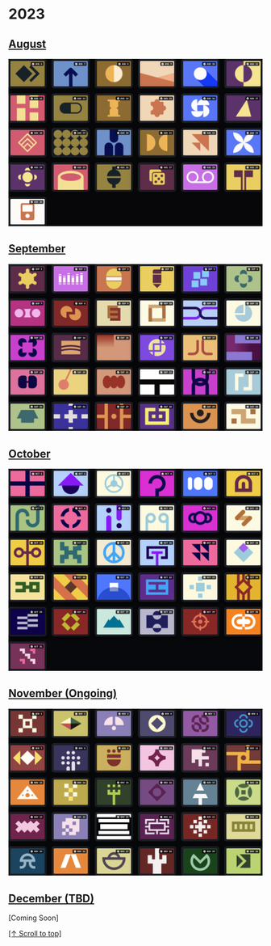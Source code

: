 # 2023

## [August](./aug.md)

![Aug 2023](../../assets/daily-targets/2023/aug.png)

## [September](./sep.md)

![Sep 2023](../../assets/daily-targets/2023/sep.png)

## [October](./oct.md)

![Oct 2023](../../assets/daily-targets/2023/oct.png)

## [November (Ongoing)](./nov.md)

![Nov 2023](../../assets/daily-targets/2023/nov.png)

## [December (TBD)](./dec.md)

[Coming Soon]

[\[↑ Scroll to top\]](#2023)
